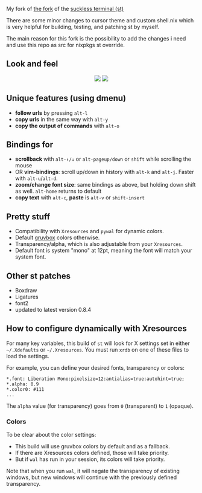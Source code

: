 My fork of
[the fork](https://github.com/LukeSmithxyz/st) of the [suckless terminal (st)](https://st.suckless.org/)

There are some minor changes to cursor theme and custom shell.nix which is very helpful for building, testing, and patching st by myself.

The main reason for this fork is the possibility to add the changes i need and use this repo as src for nixpkgs st override.

## Look and feel
<p align="center">
<span><img src="https://user-images.githubusercontent.com/49302467/118409768-c1563700-b694-11eb-92d3-665be9ad4747.png" /></span>
<span><img src="https://user-images.githubusercontent.com/49302467/118411276-5d377100-b69c-11eb-8cd6-5852a1f0d5af.png" /></span>
</p>

## Unique features (using dmenu)

- **follow urls** by pressing `alt-l`
- **copy urls** in the same way with `alt-y`
- **copy the output of commands** with `alt-o`

## Bindings for

- **scrollback** with `alt-↑/↓` or `alt-pageup/down` or `shift` while scrolling the mouse
- OR **vim-bindings**: scroll up/down in history with `alt-k` and `alt-j`. Faster with `alt-u`/`alt-d`.
- **zoom/change font size**: same bindings as above, but holding down shift as well. `alt-home` returns to default
- **copy text** with `alt-c`, **paste** is `alt-v` or `shift-insert`

## Pretty stuff

+ Compatibility with `Xresources` and `pywal` for dynamic colors.
+ Default [gruvbox](https://github.com/morhetz/gruvbox) colors otherwise.
+ Transparency/alpha, which is also adjustable from your `Xresources`.
+ Default font is system "mono" at 12pt, meaning the font will match your system font.

## Other st patches

+ Boxdraw
+ Ligatures
+ font2
+ updated to latest version 0.8.4

## How to configure dynamically with Xresources

For many key variables, this build of `st` will look for X settings set in either `~/.Xdefaults` or `~/.Xresources`. You must run `xrdb` on one of these files to load the settings.

For example, you can define your desired fonts, transparency or colors:

```
*.font:	Liberation Mono:pixelsize=12:antialias=true:autohint=true;
*.alpha: 0.9
*.color0: #111
...
```

The `alpha` value (for transparency) goes from `0` (transparent) to `1` (opaque).

### Colors

To be clear about the color settings:

- This build will use gruvbox colors by default and as a fallback.
- If there are Xresources colors defined, those will take priority.
- But if `wal` has run in your session, its colors will take priority.

Note that when you run `wal`, it will negate the transparency of existing windows, but new windows will continue with the previously defined transparency.
